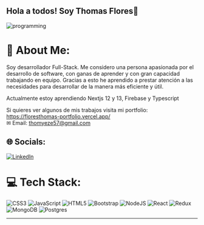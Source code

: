 ##                                                       Hola a todos! Soy Thomas Flores👋

![programming](https://user-images.githubusercontent.com/93939021/201541792-7820da7b-d747-4499-8ecb-e3fb84c8f665.jpg)


# 💫 About Me:
Soy desarrollador Full-Stack. Me considero una persona apasionada por el desarrollo de software, con ganas de aprender y con gran capacidad trabajando en equipo. Gracias a esto he aprendido a prestar atención a las necesidades para desarrollar de la manera más eficiente y útil.<br>

Actualmente estoy aprendiendo Nextjs 12 y 13, Firebase y Typescript

Si quieres ver algunos de mis trabajos visita mi portfolio: https://floresthomas-portfolio.vercel.app/<br>
✉ Email: thomyeze57@gmail.com


## 🌐 Socials:
[![LinkedIn](https://img.shields.io/badge/LinkedIn-%230077B5.svg?logo=linkedin&logoColor=white)](https://linkedin.com/in/floresthomas) 



# 💻 Tech Stack:
![CSS3](https://img.shields.io/badge/css3-%231572B6.svg?style=for-the-badge&logo=css3&logoColor=white) ![JavaScript](https://img.shields.io/badge/javascript-%23323330.svg?style=for-the-badge&logo=javascript&logoColor=%23F7DF1E) ![HTML5](https://img.shields.io/badge/html5-%23E34F26.svg?style=for-the-badge&logo=html5&logoColor=white) ![Bootstrap](https://img.shields.io/badge/bootstrap-%23563D7C.svg?style=for-the-badge&logo=bootstrap&logoColor=white) ![NodeJS](https://img.shields.io/badge/node.js-6DA55F?style=for-the-badge&logo=node.js&logoColor=white) ![React](https://img.shields.io/badge/react-%2320232a.svg?style=for-the-badge&logo=react&logoColor=%2361DAFB) ![Redux](https://img.shields.io/badge/redux-%23593d88.svg?style=for-the-badge&logo=redux&logoColor=white) ![MongoDB](https://img.shields.io/badge/MongoDB-%234ea94b.svg?style=for-the-badge&logo=mongodb&logoColor=white) ![Postgres](https://img.shields.io/badge/postgres-%23316192.svg?style=for-the-badge&logo=postgresql&logoColor=white)

---

<!-- Proudly created with GPRM ( https://gprm.itsvg.in ) -->
